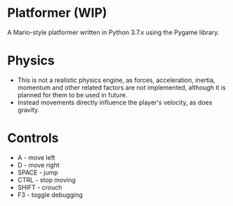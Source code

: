 # Platformer (WIP)
A Mario-style platformer written in Python 3.7.x using the Pygame library.

# Physics
- This is not a realistic physics engine, as forces, acceleration, inertia, momentum and other related factors are not implemented, although it is planned for them to be used in future.
- Instead movements directly influence the player's velocity, as does gravity.

# Controls
- A - move left
- D - move right
- SPACE - jump
- CTRL - stop moving
- SHIFT - crouch
- F3 - toggle debugging
